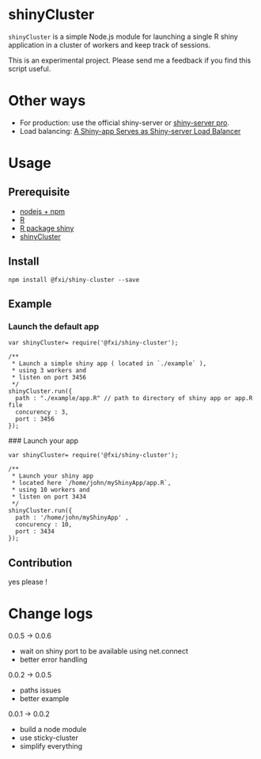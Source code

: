 # shinyCluster

`shinyCluster` is a simple Node.js module for launching a single R shiny application in a cluster of workers and keep track of sessions.

This is an experimental project. Please send me a feedback if you find this script useful.

# Other ways

* For production: use the official shiny-server or [shiny-server pro](https://www.rstudio.com/products/shiny-server-pro/).
* Load balancing: [A Shiny-app Serves as Shiny-server Load Balancer](http://withr.me/a-shiny-app-serves-as-shiny-server-load-balancer/)


# Usage 

## Prerequisite

* [nodejs + npm](https://nodejs.org/download/)
* [R](http://www.r-project.org/)
* [R package shiny](https://cran.r-project.org/web/packages/shiny/index.html)
* [shinyCluster](https://github.com/fxi/shinyCluster)


## Install

```{sh}
npm install @fxi/shiny-cluster --save
```

## Example

### Launch the default app

```{js}
var shinyCluster= require('@fxi/shiny-cluster');

/**
 * Launch a simple shiny app ( located in `./example` ),
 * using 3 workers and
 * listen on port 3456
 */
shinyCluster.run({
  path : "./example/app.R" // path to directory of shiny app or app.R file
  concurency : 3,
  port : 3456
});

```

### Launch your app

```{js}
var shinyCluster= require('@fxi/shiny-cluster');

/**
 * Launch your shiny app
 * located here `/home/john/myShinyApp/app.R`,
 * using 10 workers and
 * listen on port 3434
 */
shinyCluster.run({
  path : '/home/john/myShinyApp' ,
  concurency : 10,
  port : 3434
});

```

## Contribution

yes please !

# Change logs

0.0.5 -> 0.0.6
 
 - wait on shiny port to be available using net.connect
 - better error handling

0.0.2 -> 0.0.5

 - paths issues
 - better example

0.0.1 -> 0.0.2 

 - build a node module
 - use sticky-cluster
 - simplify everything

